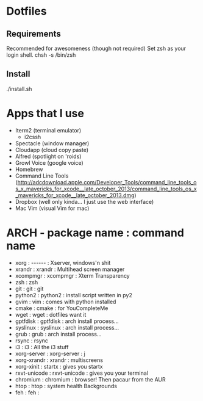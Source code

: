 Dotfiles
===================
Requirements
------------
Recommended for awesomeness (though not required)
Set zsh as your login shell.
    chsh -s /bin/zsh

Install
-------
./install.sh
# Apps that I use
* Iterm2 (terminal emulator)
  * i2cssh
* Spectacle (window manager)
* Cloudapp (cloud copy paste)
* Alfred (spotlight on 'roids)
* Growl Voice (google voice)
* Homebrew
* Command Line Tools (http://adcdownload.apple.com/Developer_Tools/command_line_tools_os_x_mavericks_for_xcode__late_october_2013/command_line_tools_os_x_mavericks_for_xcode__late_october_2013.dmg)
* Dropbox (well only kinda... I just use the web interface)
* Mac Vim (visual Vim for mac)

# ARCH - package name : command name
* xorg                : ------       : Xserver, windows'n shit
* xrandr              : xrandr       : Multihead screen manager
* xcompmgr            : xcompmgr     : Xterm Transparency
* zsh                 : zsh
* git                 : git          : git
* python2             : python2      : install script written in py2
* gvim                : vim          : comes with python installed
* cmake               : cmake        : for YouCompleteMe
* wget                : wget         : dotfiles want it
* gptfdisk            : gptfdisk     : arch install process...
* syslinux            : syslinux     : arch install process...
* grub                : grub         : arch install process...
* rsync               : rsync
* i3                  : i3           : All the i3 stuff
* xorg-server         : xorg-server  : j
* xorg-xrandr         : xrandr       : multiscreens
* xorg-xinit          : startx       : gives you startx
* rxvt-unicode        : rxvt-unicode : gives you your terminal
* chromium            : chromium     : browser!
  Then pacaur from the AUR
* htop                : htop         : system health
Backgrounds
* feh                 : feh          :
